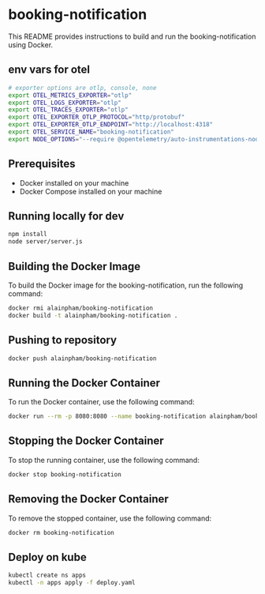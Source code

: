 # booking-notification

This README provides instructions to build and run the booking-notification using Docker.

## env vars for otel

```bash 
# exporter options are otlp, console, none
export OTEL_METRICS_EXPORTER="otlp"
export OTEL_LOGS_EXPORTER="otlp"
export OTEL_TRACES_EXPORTER="otlp"
export OTEL_EXPORTER_OTLP_PROTOCOL="http/protobuf"
export OTEL_EXPORTER_OTLP_ENDPOINT="http://localhost:4318"
export OTEL_SERVICE_NAME="booking-notification"
export NODE_OPTIONS="--require @opentelemetry/auto-instrumentations-node/register"
```

## Prerequisites

- Docker installed on your machine
- Docker Compose installed on your machine

## Running locally for dev

```sh
npm install 
node server/server.js
```


## Building the Docker Image

To build the Docker image for the booking-notification, run the following command:

```sh
docker rmi alainpham/booking-notification
docker build -t alainpham/booking-notification .
```

## Pushing to repository

```sh
docker push alainpham/booking-notification
```

## Running the Docker Container

To run the Docker container, use the following command:

```sh
docker run --rm -p 8080:8080 --name booking-notification alainpham/booking-notification
```

## Stopping the Docker Container

To stop the running container, use the following command:

```sh
docker stop booking-notification
```

## Removing the Docker Container

To remove the stopped container, use the following command:

```sh
docker rm booking-notification
```

## Deploy on kube

```sh
kubectl create ns apps
kubectl -n apps apply -f deploy.yaml
```